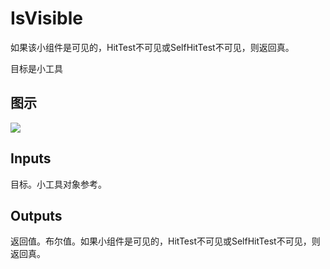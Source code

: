 # IsVisible

如果该小组件是可见的，HitTest不可见或SelfHitTest不可见，则返回真。

目标是小工具

## 图示

![]($-20221218-21352101.png)

## Inputs

目标。小工具对象参考。  

## Outputs

返回值。布尔值。如果小组件是可见的，HitTest不可见或SelfHitTest不可见，则返回真。
